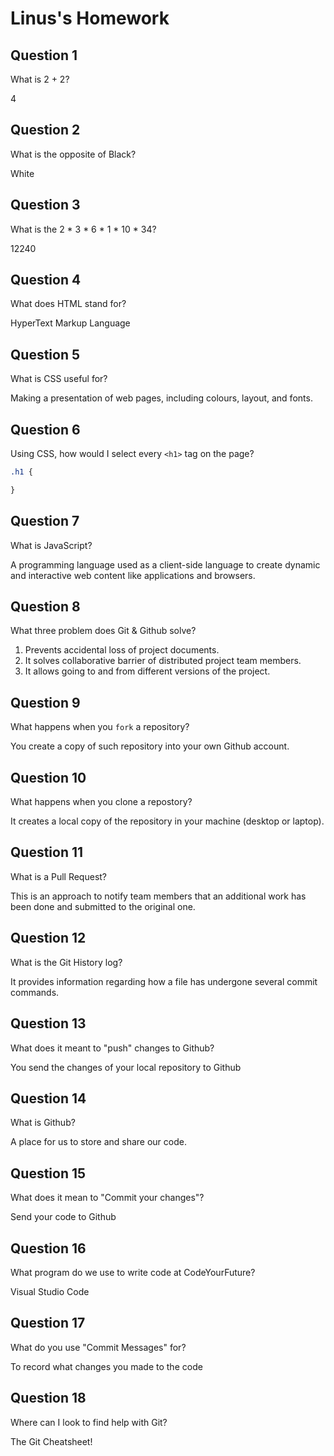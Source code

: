 # Linus's Homework

## Question 1

What is 2 + 2?

4

## Question 2

What is the opposite of Black?

White

## Question 3

What is the  2 * 3 * 6 * 1 * 10 * 34?

12240

## Question 4 

What does HTML stand for?

HyperText Markup Language

## Question 5

What is CSS useful for?

Making a presentation of web pages, including colours, layout, and fonts.

## Question 6

Using CSS, how would I select every `<h1>` tag on the page?

```css
.h1 {

}
```

## Question 7

What is JavaScript?

A programming language used as a client-side language to create dynamic and interactive web content like applications and browsers.

## Question 8

What three problem does Git & Github solve?

1) Prevents accidental loss of project documents.
2) It solves collaborative barrier of distributed project team members.
3) It allows going to and from different versions of the project.
## Question 9

What happens when you `fork` a repository?

You create a copy of such repository into your own Github account.

## Question 10 

What happens when you clone a repostory?

It creates a local copy of the repository in your machine (desktop or laptop).

## Question 11

What is a Pull Request?

This is an approach to notify team members that an additional work has been done and submitted to the original one.

## Question 12

What is the Git History log?

It provides information regarding how a file has undergone several commit commands.

## Question 13

What does it meant to "push" changes to Github?

You send the changes of your local repository to Github

## Question 14

What is Github?

A place for us to store and share our code.

## Question 15

What does it mean to "Commit your changes"?

Send your code to Github

## Question 16

What program do we use to write code at CodeYourFuture?

Visual Studio Code

## Question 17

What do you use "Commit Messages" for?

To record what changes you made to the code

## Question 18

Where can I look to find help with Git?

The Git Cheatsheet!
